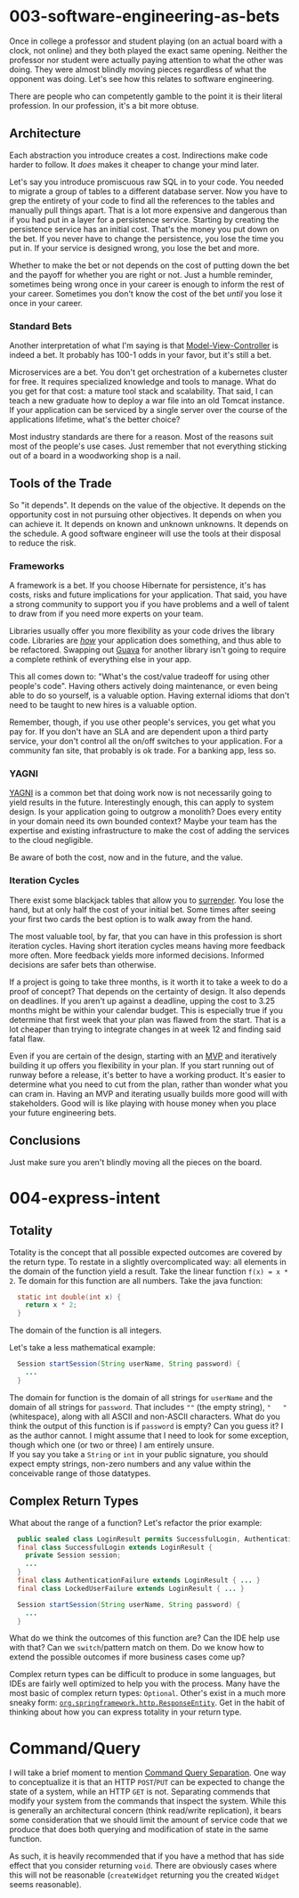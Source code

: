 

# 003-software-engineering-as-bets

Once in college a professor and student playing (on an actual board with a clock, not online) and they both played the exact same opening.  Neither the professor nor student were actually paying attention to what the other was doing.  They were almost blindly moving pieces regardless of what the opponent was doing.  Let's see how this relates to software engineering.

There are people who can competently gamble to the point it is their literal profession.  In our profession, it's a bit more obtuse.

## Architecture

Each abstraction you introduce creates a cost.  Indirections make code harder to follow.  It _does_ makes it cheaper to change your mind later.  

Let's say you introduce promiscuous raw SQL in to your code.  You needed to migrate a group of tables to a different database server.  Now you have to grep the entirety of your code to find all the references to the tables and manually pull things apart.  That is a lot more expensive and dangerous than if you had put in a layer for a persistence service.  Starting by creating the persistence service has an initial cost.  That's the money you put down on the bet.  If you never have to change the persistence, you lose the time you put in.  If your service is designed wrong, you lose the bet and more.  

Whether to make the bet or not depends on the cost of putting down the bet and the payoff for whether you are right or not.  Just a humble reminder, sometimes being wrong once in your career is enough to inform the rest of your career.  Sometimes you don't know the cost of the bet _until_ you lose it once in your career.

### Standard Bets

Another interpretation of what I'm saying is that [Model-View-Controller](https://en.wikipedia.org/wiki/Model%E2%80%93view%E2%80%93controller) is indeed a bet.  It probably has 100-1 odds in your favor, but it's still a bet.

Microservices are a bet.  You don't get orchestration of a kubernetes cluster for free.  It requires specialized knowledge and tools to manage.  What do you get for that cost: a mature tool stack and scalability.  That said, I can teach a new graduate how to deploy a war file into an old Tomcat instance.  If your application can be serviced by a single server over the course of the applications lifetime, what's the better choice?

Most industry standards are there for a reason.  Most of the reasons suit most of the people's use cases.  Just remember that not everything sticking out of a board in a woodworking shop is a nail.

## Tools of the Trade

So "it depends".  It depends on the value of the objective.  It depends on the opportunity cost in not pursuing other objectives.  It depends on when you can achieve it.  It depends on known and unknown unknowns.  It depends on the schedule.  A good software engineer will use the tools at their disposal to reduce the risk.

### Frameworks

A framework is a bet.  If you choose Hibernate for persistence, it's has costs, risks and future implications for your application.  That said, you have a strong community to support you if you have problems and a well of talent to draw from if you need more experts on your team.  

Libraries usually offer you more flexibility as your code drives the library code.  Libraries are [_how_](/post/002-what-from-how/) your application does something, and thus able to be refactored.  Swapping out [Guava](https://guava.dev/) for another library isn't going to require a complete rethink of everything else in your app.

This all comes down to: "What's the cost/value tradeoff for using other people's code".  Having others actively doing maintenance, or even being able to do so yourself, is a valuable option.  Having external idioms that don't need to be taught to new hires is a valuable option. 

Remember, though, if you use other people's services, you get what you pay for.  If you don't have an SLA and are dependent upon a third party service, your don't control all the on/off switches to your application.  For a community fan site, that probably is ok trade.  For a banking app, less so.

### YAGNI

[YAGNI](https://en.wikipedia.org/wiki/You_aren%27t_gonna_need_it) is a common bet that doing work now is not necessarily going to yield results in the future.  Interestingly enough, this can apply to system design.  Is your application going to outgrow a monolith?  Does every entity in your domain need its own bounded context?  Maybe your team has the expertise and existing infrastructure to make the cost of adding the services to the cloud negligible.

Be aware of both the cost, now and in the future, and the value.

### Iteration Cycles

There exist some blackjack tables that allow you to [surrender](https://www.casino.org/blog/when-should-you-surrender-in-blackjack/).  You lose the hand, but at only half the cost of your initial bet.  Some times after seeing your first two cards the best option is to walk away from the hand.

The most valuable tool, by far, that you can have in this profession is short iteration cycles.  Having short iteration cycles means having more feedback more often.  More feedback yields more informed decisions.  Informed decisions are safer bets than otherwise.

If a project is going to take three months, is it worth it to take a week to do a proof of concept?  That depends on the certainty of design.  It also depends on deadlines.  If you aren't up against a deadline, upping the cost to 3.25 months might be within your calendar budget.  This is especially true if you determine that first week that your plan was flawed from the start.  That is a lot cheaper than trying to integrate changes in at week 12 and finding said fatal flaw.

Even if you are certain of the design, starting with an [MVP](https://en.wikipedia.org/wiki/Minimum_viable_product) and iteratively building it up offers you flexibility in your plan.  If you start running out of runway before a release, it's better to have a working product.  It's easier to determine what you need to cut from the plan, rather than wonder what you can cram in.  Having an MVP and iterating usually builds more good will with stakeholders.  Good will is like playing with house money when you place your future engineering bets.

## Conclusions

Just make sure you aren't blindly moving all the pieces on the board.










# 004-express-intent

## Totality

Totality is the concept that all possible expected outcomes are covered by the return type.  To restate in a slightly overcomplicated way: all elements in the domain of the function yield a result.  Take the linear function `f(x) = x * 2`.  Te domain for this function are all numbers.  Take the java function:

``` java
  static int double(int x) {
    return x * 2;
  }
```

The domain of the function is all integers.

Let's take a less mathematical example:

``` java
  Session startSession(String userName, String password) {
    ...
  }
```

The domain for function is the domain of all strings for `userName` and the domain of all strings for `password`.  That includes `""` (the empty string), `"   "` (whitespace), along with all ASCII and non-ASCII characters.  What do you think the output of this function is if `password` is empty?  Can you guess it?  I as the author cannot.  I might assume that I need to look for some exception, though which one (or two or three) I am entirely unsure.  
If you say you take a `String` or `int` in your public signature, you should expect empty strings, non-zero numbers and any value within the conceivable range of those datatypes.

## Complex Return Types

What about the range of a function? Let's refactor the prior example:

``` java
  public sealed class LoginResult permits SuccessfulLogin, AuthenticationFailure, LockedUserFailure {}
  final class SuccessfulLogin extends LoginResult { 
    private Session session;
    ...
  }
  final class AuthenticationFailure extends LoginResult { ... }
  final class LockedUserFailure extends LoginResult { ... }

  Session startSession(String userName, String password) {
    ...
  }
```

What do we think the outcomes of this function are?  Can the IDE help use with that?  Can we `switch`/pattern match on them.  Do we know how to extend the possible outcomes if more business cases come up?

Complex return types can be difficult to produce in some languages, but IDEs are fairly well optimized to help you with the process.  Many have the most basic of complex return types: `Optional`.  Other's exist in a much more sneaky form: [`org.springframework.http.ResponseEntity`](https://docs.spring.io/spring-framework/docs/current/javadoc-api/org/springframework/http/ResponseEntity.html).  Get in the habit of thinking about how you can express totality in your return type.


# Command/Query

I will take a brief moment to mention [Command Query Separation](https://martinfowler.com/bliki/CommandQuerySeparation.html).  One way to conceptualize it is that an HTTP `POST`/`PUT` can be expected to change the state of a system, while an HTTP `GET` is not.  Separating commends that modify your system from the commands that inspect the system.  While this is generally an architectural concern (think read/write replication), it bears some consideration that we should limit the amount of service code that we produce that does both querying and modification of state in the same function.

As such, it is heavily recommended that if you have a method that has side effect that you consider returning `void`.  There are obviously cases where this will not be reasonable (`createWidget` returning you the created `Widget` seems reasonable).